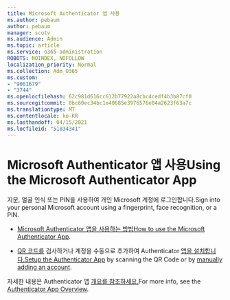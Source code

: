 ```yaml
---
title: Microsoft Authenticator 앱 사용
ms.author: pebaum
author: pebaum
manager: scotv
ms.audience: Admin
ms.topic: article
ms.service: o365-administration
ROBOTS: NOINDEX, NOFOLLOW
localization_priority: Normal
ms.collection: Adm_O365
ms.custom:
- "9001679"
- "3744"
ms.openlocfilehash: 62c981d616cc612b77922a8cbc4cedf4b3b87cf0
ms.sourcegitcommit: 8bc60ec34bc1e40685e3976576e04a2623f63a7c
ms.translationtype: MT
ms.contentlocale: ko-KR
ms.lasthandoff: 04/15/2021
ms.locfileid: "51834341"
---
```

# <a name="using-the-microsoft-authenticator-app"></a><span data-ttu-id="c3200-102">Microsoft Authenticator 앱 사용</span><span class="sxs-lookup"><span data-stu-id="c3200-102">Using the Microsoft Authenticator App</span></span>

<span data-ttu-id="c3200-103">지문, 얼굴 인식 또는 PIN을 사용하여 개인 Microsoft 계정에 로그인합니다.</span><span class="sxs-lookup"><span data-stu-id="c3200-103">Sign into your personal Microsoft account using a fingerprint, face recognition, or a PIN.</span></span>

- <span data-ttu-id="c3200-104">[Microsoft Authenticator 앱을 사용하는 방법](https://support.microsoft.com/help/4026727/microsoft-account-how-to-use-the-microsoft-authenticator-app)</span><span class="sxs-lookup"><span data-stu-id="c3200-104">[How to use the Microsoft Authenticator App](https://support.microsoft.com/help/4026727/microsoft-account-how-to-use-the-microsoft-authenticator-app).</span></span> 

- <span data-ttu-id="c3200-105">[QR 코드를](https://docs.microsoft.com/azure/active-directory/user-help/security-info-setup-auth-app) 검사하거나 계정을 수동으로 추가하여 Authenticator [앱을 설치합니다.](https://docs.microsoft.com/azure/active-directory/user-help/user-help-auth-app-add-account-manual)</span><span class="sxs-lookup"><span data-stu-id="c3200-105">[Setup the Authenticator App](https://docs.microsoft.com/azure/active-directory/user-help/security-info-setup-auth-app) by scanning the QR Code or by [manually adding an account](https://docs.microsoft.com/azure/active-directory/user-help/user-help-auth-app-add-account-manual).</span></span>  

<span data-ttu-id="c3200-106">자세한 내용은 Authenticator 앱 [개요를 참조하세요.](https://docs.microsoft.com/azure/active-directory/user-help/user-help-auth-app-overview)</span><span class="sxs-lookup"><span data-stu-id="c3200-106">For more info, see the [Authenticator App Overview](https://docs.microsoft.com/azure/active-directory/user-help/user-help-auth-app-overview).</span></span>

